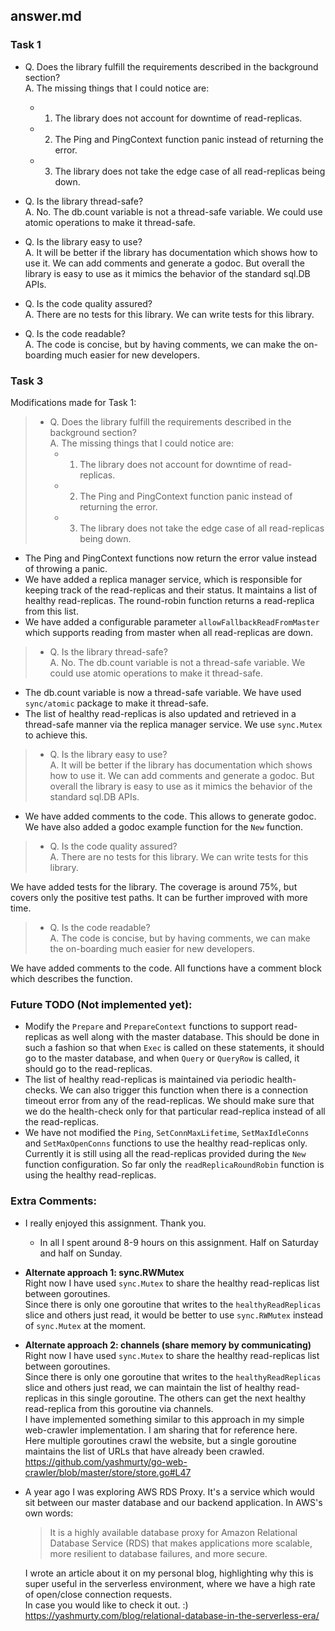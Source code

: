 ## answer.md

### Task 1

- Q. Does the library fulfill the requirements described in the background section?    
A. The missing things that I could notice are: 
  - 1. The library does not account for downtime of read-replicas.
  - 2. The Ping and PingContext function panic instead of returning the error.
  - 3. The library does not take the edge case of all read-replicas being down.

- Q. Is the library thread-safe?    
A. No. The db.count variable is not a thread-safe variable. We could use atomic operations to make it thread-safe.

- Q. Is the library easy to use?    
A. It will be better if the library has documentation which shows how to use it. We can add comments and generate a godoc. But overall the library is easy to use as it mimics the behavior of the standard  sql.DB APIs.

- Q. Is the code quality assured?    
A. There are no tests for this library. We can write tests for this library. 

- Q. Is the code readable?    
A. The code is concise, but by having comments, we can make the on-boarding much easier for new developers.


### Task 3

Modifications made for Task 1:
> - Q. Does the library fulfill the requirements described in the background section?    
> A. The missing things that I could notice are: 
>   - 1. The library does not account for downtime of read-replicas.
>   - 2. The Ping and PingContext function panic instead of returning the error.
>   - 3. The library does not take the edge case of all read-replicas being down.

- The Ping and PingContext functions now return the error value instead of throwing a panic.
- We have added a replica manager service, which is responsible for keeping track of the read-replicas and their status. It maintains a list of healthy read-replicas. The round-robin function returns a read-replica from this list.
- We have added a configurable parameter `allowFallbackReadFromMaster` which supports reading from master when all read-replicas are down.


> - Q. Is the library thread-safe?    
> A. No. The db.count variable is not a thread-safe variable. We could use atomic operations to make it thread-safe.

- The db.count variable is now a thread-safe variable. We have used `sync/atomic` package to make it thread-safe.
- The list of healthy read-replicas is also updated and retrieved in a thread-safe manner via the replica manager service. We use `sync.Mutex` to achieve this.


> - Q. Is the library easy to use?    
> A. It will be better if the library has documentation which shows how to use it. We can add comments and generate a godoc. But overall the library is easy to use as it mimics the behavior of the standard  sql.DB APIs.

- We have added comments to the code. This allows to generate godoc. We have also added a godoc example function for
the `New` function.

> - Q. Is the code quality assured?    
> A. There are no tests for this library. We can write tests for this library. 

We have added tests for the library. The coverage is around 75%, but covers only the positive test paths. It can be further improved with more time.

> - Q. Is the code readable?    
A. The code is concise, but by having comments, we can make the on-boarding much easier for new developers.

We have added comments to the code. All functions have a comment block which describes the function.

### Future TODO (Not implemented yet):
- Modify the `Prepare` and `PrepareContext` functions to support read-replicas as well along with the master database. This should be done in such a fashion so that when `Exec` is called on these statements, it should go to the master database, and when `Query` or `QueryRow` is called, it should go to the read-replicas.
- The list of healthy read-replicas is maintained via periodic health-checks. We can also trigger this function when there is a connection timeout error from any of the read-replicas. We should make sure that we do the health-check only for that particular read-replica instead of all the read-replicas.
- We have not modified the `Ping`, `SetConnMaxLifetime`, `SetMaxIdleConns` and `SetMaxOpenConns` functions to use the healthy read-replicas only. Currently it is still using all the read-replicas provided during the `New` function configuration. So far only the `readReplicaRoundRobin` function is using the healthy read-replicas.

### Extra Comments:
- I really enjoyed this assignment. Thank you. 
  - In all I spent around 8-9 hours on this assignment. Half on Saturday and half on Sunday.

- **Alternate approach 1: sync.RWMutex**  
  Right now I have used `sync.Mutex` to share the healthy read-replicas list between goroutines.  
  Since there is only one goroutine that writes to the `healthyReadReplicas` slice and others just read, it would be better to use `sync.RWMutex` instead of `sync.Mutex` at the moment.

- **Alternate approach 2: channels (share memory by communicating)**  
  Right now I have used `sync.Mutex` to share the healthy read-replicas list between goroutines.  
  Since there is only one goroutine that writes to the `healthyReadReplicas` slice and others just read, we can maintain the list of healthy read-replicas in this single goroutine. The others can get the next healthy read-replica from this goroutine via channels.  
  I have implemented something similar to this approach in my simple web-crawler implementation. I am sharing that for reference here.  
  Here multiple goroutines crawl the website, but a single goroutine maintains the list of URLs that have already been crawled.  
  https://github.com/yashmurty/go-web-crawler/blob/master/store/store.go#L47 


- A year ago I was exploring AWS RDS Proxy. It's a service which would sit between our master database and our backend application. In AWS's own words:
  > It is a highly available database proxy for Amazon Relational Database Service (RDS) that makes applications more scalable, more resilient to database failures, and more secure.
  
  I wrote an article about it on my personal blog, highlighting why this is super useful in the serverless environment, where we have a high rate of open/close connection requests.  
  In case you would like to check it out. :)  
https://yashmurty.com/blog/relational-database-in-the-serverless-era/